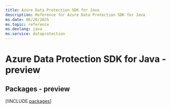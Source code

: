 ```yaml
---
title: Azure Data Protection SDK for Java
description: Reference for Azure Data Protection SDK for Java
ms.date: 06/20/2025
ms.topic: reference
ms.devlang: java
ms.service: dataprotection
---
```

# Azure Data Protection SDK for Java - preview
## Packages - preview
[!INCLUDE [packages](data-protection-index.md)]